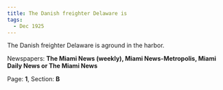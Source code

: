```yaml
---  
title: The Danish freighter Delaware is  
tags:  
  - Dec 1925  
---  
```

  
The Danish freighter Delaware is aground in the harbor.  
  
Newspapers: **The Miami News (weekly), Miami News-Metropolis, Miami Daily News or The Miami News**  
  
Page: **1**, Section: **B** 
